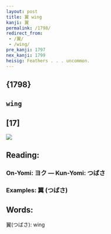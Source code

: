 ```yaml
---
layout: post
title: 翼 wing
kanji: 翼
permalink: /1798/
redirect_from:
 - /翼/
 - /wing/
pre_kanji: 1797
nex_kanji: 1799
heisig: Feathers . . . uncommon.
---
```


## {1798}

## `wing`

## [17]

<div class="stroke"><img src="E7BFBC.png" /></div>

## Reading:

### On-Yomi: ヨク &mdash; Kun-Yomi: つばさ

### Examples: 翼 (つばさ)

## Words:

翼(つばさ): wing
